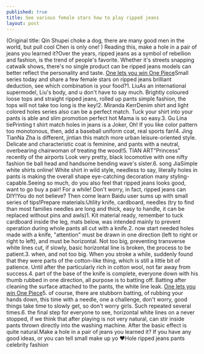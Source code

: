 ```yaml
---
published: true
title: See various female stars how to play ripped jeans
layout: post
---
```

(Original title: Qin Shupei choke a dog, there are many good men in the world, but pull cool Chen is only one! ) Reading this, make a hole in a pair of jeans you learned it?Over the years, ripped jeans as a symbol of rebellion and fashion, is the trend of people\'s favorite. Whether it\'s streets snapping catwalk shows, there\'s no single product can be ripped jeans models can better reflect the personality and taste. [One lets you win One Piece](http://www.mkfans.com/2016/03/08/one-lets-you-win-one-piece/)Small series today and share a few female stars on ripped jeans brilliant deduction, see which combination is your food?1. LiuAs an international supermodel, Liu\'s body, and u don\'t have to say much. Brightly coloured loose tops and straight ripped jeans, rolled up pants simple fashion, the tops will not take too long is the key!2. Miranda KerrDenim shirt and light colored holes series also can be a perfect match. Tuck your shirt into your pants is able and slim promotion perfect hot Mama is so easy.3. Gu Lina tiePrinting t shirt match holes in jeans is a Joker, Oh! If you like color pattern too monotonous, then, add a baseball uniform coat, real sports fan!4. Jing TianNa Zha is different, jintian this match more urban leisure-oriented style. Delicate and characteristic coat is feminine, and pants with a neutral, overbearing chairwoman of treating the wood!5. TIAN ART\"Princess\" recently of the airports Look very pretty, black locomotive with one nifty fashion tie ball head and handsome bending wave\'s sister.6. song JiaSimple white shirts online! White shirt in wild style, needless to say, literally holes in pants is making the overall shape eye-catching decoration many styling-capable.Seeing so much, do you also feel that ripped jeans looks good, want to go buy a pair! For a while! Don\'t worry, in fact, ripped jeans can DIY!You do not believe? Then come learn Baidu user sums up with small series of tips!Prepare materials:Utility knife, cardboard, needles (try to find than most families needles are long and thick, easy to handle, it can be replaced without pins and awls)1. Kit material ready, remember to tuck cardboard inside the leg, mats below, was intended mainly to prevent operation during whole pants all cut with a knife.2. now start needed holes made with a knife, \"attention\" must be drawn in one direction (left to right or right to left), and must be horizontal. Not too big, preventing transverse white lines cut, if slowly, basic horizontal line is broken, the process to be patient.3. when, and not too big. When you stroke a while, suddenly found that they were parts of the cotton-like thing, which is still a little bit of patience. Until after the particularly rich in cotton wool, not far away from success.4. part of the base of the knife is complete, everyone down with his thumb rubbed in one direction, all purpose is to batting off. Batting after cleaning the surface attached to the pants, the white line leak. [One lets you win One Piece](http://www.mkfans.com/2016/03/08/one-lets-you-win-one-piece/)5. of course, there are stubborn batting, of rubbing your hands down, this time with a needle, one a challenge, don\'t worry, good things take time to slowly get, so don\'t worry girls. Such repeated several times.6. the final step for everyone to see, horizontal white lines on a never stopped, if we think that after playing is not very natural, can stir inside pants thrown directly into the washing machine. After the basic effect is quite natural.Make a hole in a pair of jeans you learned it? If you have any good ideas, or you can tell small make up yo ❤Hole ripped jeans pants celebrity fashion